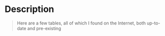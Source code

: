 # Description
>Here are a few tables, all of which I found on the Internet, both up-to-date and pre-existing
